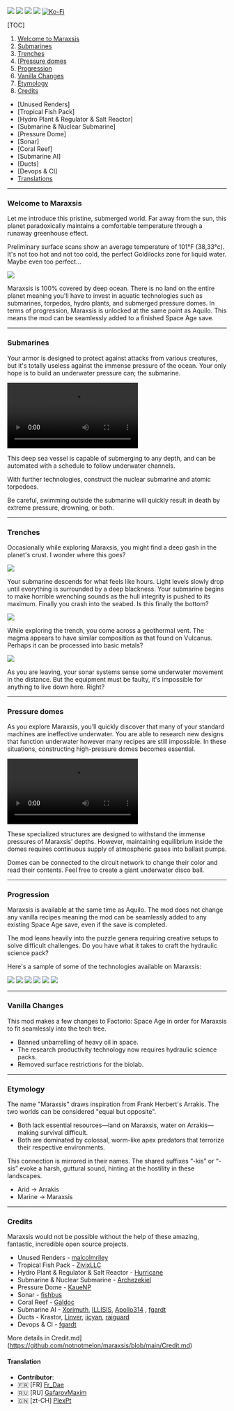 [![](https://img.shields.io/badge/dynamic/json?color=orange&label=Factorio&query=downloads_count&suffix=%20downloads&url=https%3A%2F%2Fmods.factorio.com%2Fapi%2Fmods%2Fmaraxsis&style=for-the-badge)](https://mods.factorio.com/mod/maraxsis) [![](https://img.shields.io/badge/Discord-Community-blue?style=for-the-badge)](https://discord.gg/xRYEZYz5WR) [![](https://img.shields.io/github/issues/notnotmelon/maraxsis?label=Bug%20Reports&style=for-the-badge)](https://github.com/notnotmelon/maraxsis/issues) [![](https://img.shields.io/github/issues-pr/notnotmelon/maraxsis?label=Pull%20Requests&style=for-the-badge)](https://github.com/notnotmelon/maraxsis/pulls) [![Ko-Fi](https://img.shields.io/badge/Ko--fi-support%20me-ff5e5b?logo=kofi&logoColor=white&style=for-the-badge)](https://ko-fi.com/notnotmelon)

[TOC]
1. [Welcome to Maraxsis](https://github.com/notnotmelon/maraxsis/blob/main/README.md#welcome-to-maraxsis)
2. [Submarines](https://github.com/notnotmelon/maraxsis/blob/main/README.md#Submarines)
3. [Trenches](https://github.com/notnotmelon/maraxsis/blob/main/README.md#Trenches)
4. [[Pressure domes](https://github.com/notnotmelon/maraxsis/blob/main/README.md#Pressure%20domes "Pressure domes")
5. [Progression](https://github.com/notnotmelon/maraxsis/blob/main/README.md#Progression)
6. [Vanilla Changes](https://github.com/notnotmelon/maraxsis/blob/main/README.md#Vanilla%20Changes)
7. [Etymology](https://github.com/notnotmelon/maraxsis/blob/main/README.md#Etymology)
8. [Credits](https://github.com/notnotmelon/maraxsis/blob/main/README.md#Credits)
 - [Unused Renders]
 - [Tropical Fish Pack]
 - [Hydro Plant & Regulator & Salt Reactor]
 - [Submarine & Nuclear Submarine]
 - [Pressure Dome]
 - [Sonar]
 - [Coral Reef]
 - [Submarine AI]
 - [Ducts]
 - [Devops & CI]
 - [Translations](https://github.com/notnotmelon/maraxsis/blob/main/README.md#Translation)

------------

### Welcome to Maraxsis

Let me introduce this pristine, submerged world. Far away from the sun, this planet paradoxically maintains a comfortable temperature through a runaway greenhouse effect. 

Preliminary surface scans show an average temperature of 101°F (38,33°c). It's not too hot and not too cold, the perfect Goldilocks zone for liquid water. Maybe even too perfect...

![](https://files.catbox.moe/wwq54g.png)

Maraxsis is 100% covered by deep ocean. There is no land on the entire planet meaning you'll have to invest in aquatic technologies such as submarines, torpedos, hydro plants, and submerged pressure domes. In terms of progression, Maraxsis is unlocked at the same point as Aquilo. This means the mod can be seamlessly added to a finished Space Age save.

---

### Submarines

Your armor is designed to protect against attacks from various creatures, but it's totally useless against the immense pressure of the ocean. Your only hope is to build an underwater pressure can; the submarine.

![](https://files.catbox.moe/l31tkf.mp4)

This deep sea vessel is capable of submerging to any depth, and can be automated with a schedule to follow underwater channels.

With further technologies, construct the nuclear submarine and atomic torpedoes.

Be careful, swimming outside the submarine will quickly result in death by extreme pressure, drowning, or both.

---

### Trenches

Occasionally while exploring Maraxsis, you might find a deep gash in the planet's crust. I wonder where this goes?

![](https://files.catbox.moe/1n0k9q.png)

Your submarine descends for what feels like hours. Light levels slowly drop until everything is surrounded by a deep blackness. Your submarine begins to make horrible wrenching sounds as the hull integrity is pushed to its maximum. Finally you crash into the seabed. Is this finally the bottom?

![](https://files.catbox.moe/kqxprr.png)

While exploring the trench, you come across a geothermal vent. The magma appears to have similar composition as that found on Vulcanus. Perhaps it can be processed into basic metals?

![](https://files.catbox.moe/89en49.png)

As you are leaving, your sonar systems sense some underwater movement in the distance. But the equipment must be faulty, it's impossible for anything to live down here. Right?

---

### Pressure domes

As you explore Maraxsis, you’ll quickly discover that many of your standard machines are ineffective underwater. You are able to research new designs that function underwater however many recipes are still impossible. In these situations, constructing high-pressure domes becomes essential.

![](https://files.catbox.moe/zi790b.mp4)

These specialized structures are designed to withstand the immense pressures of Maraxsis’ depths. However, maintaining equilibrium inside the domes requires continuous supply of atmospheric gases into ballast pumps.

Domes can be connected to the circuit network to change their color and read their contents. Feel free to create a giant underwater disco ball.

---

### Progression

Maraxsis is available at the same time as Aquilo. The mod does not change any vanilla recipes meaning the mod can be seamlessly added to any existing Space Age save, even if the save is completed. 

The mod leans heavily into the puzzle genera requiring creative setups to solve difficult challenges. Do you have what it takes to craft the hydraulic science pack?

Here's a sample of some of the technologies available on Maraxsis:

![](https://files.catbox.moe/yeqogf.png)
![](https://files.catbox.moe/5oc9bo.png)
![](https://files.catbox.moe/pl2ees.png)
![](https://files.catbox.moe/xqp167.png)
![](https://files.catbox.moe/0g9rux.png)
![](https://files.catbox.moe/o1ib7m.png)

---

### Vanilla Changes

This mod makes a few changes to Factorio: Space Age in order for Maraxsis to fit seamlessly into the tech tree.

  - Banned unbarrelling of heavy oil in space.
  - The research productivity technology now requires hydraulic science packs.
  - Removed surface restrictions for the biolab.

---

### Etymology

The name "Maraxsis" draws inspiration from Frank Herbert's Arrakis. The two worlds can be considered "equal but opposite".

 - Both lack essential resources—land on Maraxsis, water on Arrakis—making survival difficult.
 - Both are dominated by colossal, worm-like apex predators that terrorize their respective environments.

This connection is mirrored in their names. The shared suffixes “-kis” or “-sis” evoke a harsh, guttural sound, hinting at the hostility in these landscapes.

  - Arid → Arrakis
  - Marine → Maraxsis

---

### Credits

Maraxsis would not be possible without the help of these amazing, fantastic, incredible open source projects.

 - Unused Renders - [malcolmriley](https://github.com/malcolmriley)
 - Tropical Fish Pack - [ZivixLLC](https://github.com/ZivixLLC)
 - Hydro Plant & Regulator & Salt Reactor - [Hurricane](https://github.com/Hurricane)
 - Submarine & Nuclear Submarine - [Archezekiel](https://github.com/Archezekiel)
 - Pressure Dome - [KaueNP](https://github.com/KaueNP)
 - Sonar - [fishbus](https://github.com/fishbus)
 - Coral Reef - [Galdoc](https://github.com/Galdoc)
 - Submarine AI - [Xorimuth](https://github.com/Xorimuth), [ILLISIS](https://github.com/ILLISIS), [Apollo314](https://github.com/Apollo314) , [fgardt](https://github.com/fgardt)
 - Ducts - Krastor, [Linver](https://github.com/Linver), [iicyan](https://github.com/iicyan), [raiguard](https://github.com/raiguard)
 - Devops & CI - [fgardt](https://github.com/fgardt)

More details in Credit.md](https://github.com/notnotmelon/maraxsis/blob/main/Credit.md)

#### Translation

- **Contributor**: 
- 🇫🇷 [FR] [Fr_Dae](https://github.com/Fr-Dae)
- 🇷🇺 [RU] [GafarovMaxim ](https://github.com/GafarovMaxim)
- 🇨🇳 [zt-CH] [PlexPt](https://github.com/PlexPt)
